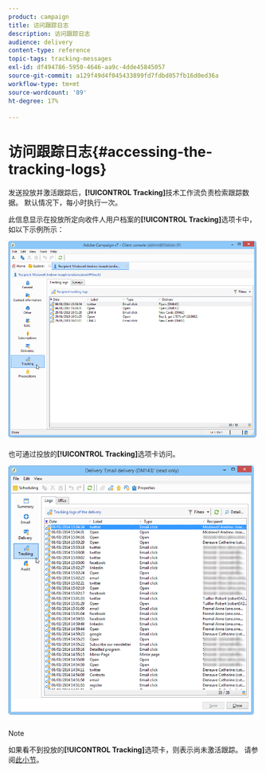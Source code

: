 ```yaml
---
product: campaign
title: 访问跟踪日志
description: 访问跟踪日志
audience: delivery
content-type: reference
topic-tags: tracking-messages
exl-id: df494786-5950-4646-aa9c-4dde45845057
source-git-commit: a129f49d4f045433899fd7fdbd057fb16d0ed36a
workflow-type: tm+mt
source-wordcount: '89'
ht-degree: 17%

---
```


# 访问跟踪日志{#accessing-the-tracking-logs}

发送投放并激活跟踪后，**[!UICONTROL Tracking]**&#x200B;技术工作流负责检索跟踪数据。 默认情况下，每小时执行一次。

此信息显示在投放所定向收件人用户档案的&#x200B;**[!UICONTROL Tracking]**&#x200B;选项卡中，如以下示例所示：

![](assets/s_ncs_user_select_tracking_tab_from_recipient.png)

也可通过投放的&#x200B;**[!UICONTROL Tracking]**&#x200B;选项卡访问。

![](assets/s_ncs_user_select_tracking_tab_from_del.png)

>[!NOTE]
>
>如果看不到投放的&#x200B;**[!UICONTROL Tracking]**&#x200B;选项卡，则表示尚未激活跟踪。 请参阅[此小节](how-to-configure-tracked-links.md)。

